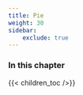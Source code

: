 ```yaml
---
title: Pie
weight: 30
sidebar:
    exclude: true
---
```


### In this chapter

{{< children_toc />}}
